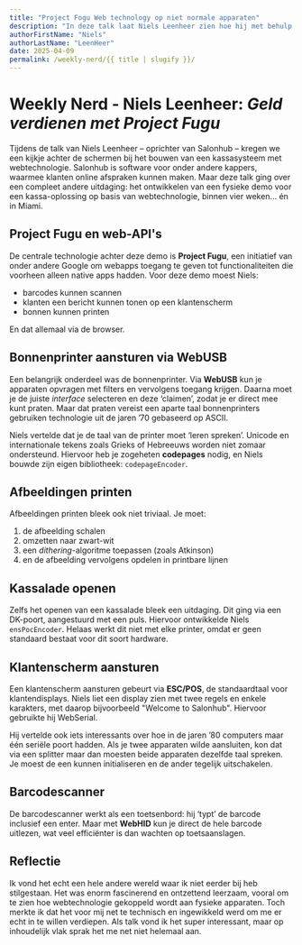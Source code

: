 ```yaml
---
title: "Project Fogu Web technology op niet normale apparaten"
description: "In deze talk laat Niels Leenheer zien hoe hij met behulp van Project Fugu en moderne web-API’s een volledig werkende kassademo bouwde in slechts vier weken. Van bonnen printen tot klantendisplays en barcodescanners alles werd aangestuurd via de browser. Een technische deep dive in hoe webtechnologie ook buiten het scherm impact kan hebben."
authorFirstName: "Niels"
authorLastName: "LeenHeer" 
date: 2025-04-09
permalink: /weekly-nerd/{{ title | slugify }}/
---
```


# Weekly Nerd - Niels Leenheer: *Geld verdienen met Project Fugu*
Tijdens de talk van Niels Leenheer – oprichter van Salonhub – kregen we een kijkje achter de schermen bij het bouwen van een kassasysteem met webtechnologie. Salonhub is software voor onder andere kappers, waarmee klanten online afspraken kunnen maken. Maar deze talk ging over een compleet andere uitdaging: het ontwikkelen van een fysieke demo voor een kassa-oplossing op basis van webtechnologie, binnen vier weken… én in Miami.

## Project Fugu en web-API's

De centrale technologie achter deze demo is **Project Fugu**, een initiatief van onder andere Google om webapps toegang te geven tot functionaliteiten die voorheen alleen native apps hadden. Voor deze demo moest Niels:

- barcodes kunnen scannen  
- klanten een bericht kunnen tonen op een klantenscherm  
- bonnen kunnen printen  

En dat allemaal via de browser.

## Bonnenprinter aansturen via WebUSB

Een belangrijk onderdeel was de bonnenprinter. Via **WebUSB** kun je apparaten opvragen met filters en vervolgens toegang krijgen. Daarna moet je de juiste *interface* selecteren en deze ‘claimen’, zodat je er direct mee kunt praten. Maar dat praten vereist een aparte taal bonnenprinters gebruiken technologie uit de jaren ’70 gebaseerd op ASCII.

Niels vertelde dat je de taal van de printer moet ‘leren spreken’. Unicode en internationale tekens zoals Grieks of Hebreeuws worden niet zomaar ondersteund. Hiervoor heb je zogeheten **codepages** nodig, en Niels bouwde zijn eigen bibliotheek: `codepageEncoder`.

## Afbeeldingen printen

Afbeeldingen printen bleek ook niet triviaal. Je moet:

1. de afbeelding schalen  
2. omzetten naar zwart-wit  
3. een *dithering*-algoritme toepassen (zoals Atkinson)  
4. en de afbeelding vervolgens opdelen in printbare lijnen  

## Kassalade openen

Zelfs het openen van een kassalade bleek een uitdaging. Dit ging via een DK-poort, aangestuurd met een puls. Hiervoor ontwikkelde Niels `ensPocEncoder`. Helaas werkt dit niet met elke printer, omdat er geen standaard bestaat voor dit soort hardware.

## Klantenscherm aansturen

Een klantenscherm aansturen gebeurt via **ESC/POS**, de standaardtaal voor klantendisplays. Niels liet een display zien met twee regels en enkele karakters, met daarop bijvoorbeeld "Welcome to Salonhub". Hiervoor gebruikte hij WebSerial.

Hij vertelde ook iets interessants over hoe in de jaren ’80 computers maar één seriële poort hadden. Als je twee apparaten wilde aansluiten, kon dat via een splitter maar dan moesten beide apparaten dezelfde taal spreken. Je moest de een kunnen initialiseren en de ander tegelijk uitschakelen.

## Barcodescanner

De barcodescanner werkt als een toetsenbord: hij ‘typt’ de barcode inclusief een enter. Maar met **WebHID** kun je direct de hele barcode uitlezen, wat veel efficiënter is dan wachten op toetsaanslagen.

## Reflectie

Ik vond het echt een hele andere wereld waar ik niet eerder bij heb stilgestaan. Het was enorm fascinerend en ontzettend leerzaam, vooral om te zien hoe webtechnologie gekoppeld wordt aan fysieke apparaten. Toch merkte ik dat het voor mij net te technisch en ingewikkeld werd om me er echt in te willen verdiepen. Als talk vond ik het super interessant, maar op inhoudelijk vlak sprak het me net niet helemaal aan.